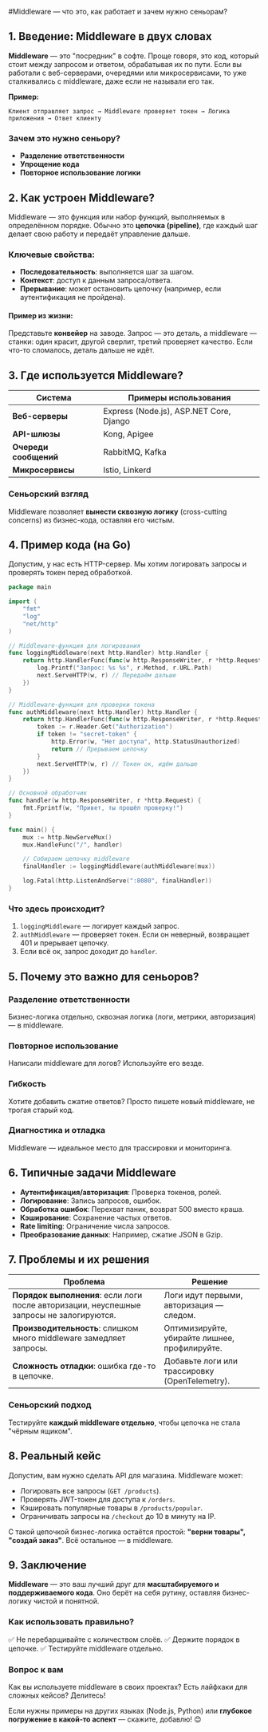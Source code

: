 #Middleware — что это, как работает и зачем нужно сеньорам?

## 1. Введение: Middleware в двух словах

**Middleware** — это "посредник" в софте. Проще говоря, это код, который стоит между запросом и ответом, обрабатывая их по пути. Если вы работали с веб-серверами, очередями или микросервисами, то уже сталкивались с middleware, даже если не называли его так.

**Пример:**
```
Клиент отправляет запрос → Middleware проверяет токен → Логика приложения → Ответ клиенту
```

### Зачем это нужно сеньору?
- **Разделение ответственности**
- **Упрощение кода**
- **Повторное использование логики**

## 2. Как устроен Middleware?
Middleware — это функция или набор функций, выполняемых в определённом порядке. Обычно это **цепочка (pipeline)**, где каждый шаг делает свою работу и передаёт управление дальше.

### Ключевые свойства:
- **Последовательность**: выполняется шаг за шагом.
- **Контекст**: доступ к данным запроса/ответа.
- **Прерывание**: может остановить цепочку (например, если аутентификация не пройдена).

#### Пример из жизни:
Представьте **конвейер** на заводе. Запрос — это деталь, а middleware — станки: один красит, другой сверлит, третий проверяет качество. Если что-то сломалось, деталь дальше не идёт.

## 3. Где используется Middleware?

| Система          | Примеры использования                     |
|-----------------|----------------------------------|
| **Веб-серверы** | Express (Node.js), ASP.NET Core, Django  |
| **API-шлюзы**   | Kong, Apigee  |
| **Очереди сообщений** | RabbitMQ, Kafka  |
| **Микросервисы** | Istio, Linkerd  |

### Сеньорский взгляд
Middleware позволяет **вынести сквозную логику** (cross-cutting concerns) из бизнес-кода, оставляя его чистым.

## 4. Пример кода (на Go)

Допустим, у нас есть HTTP-сервер. Мы хотим логировать запросы и проверять токен перед обработкой.

```go
package main

import (
	"fmt"
	"log"
	"net/http"
)

// Middleware-функция для логирования
func loggingMiddleware(next http.Handler) http.Handler {
	return http.HandlerFunc(func(w http.ResponseWriter, r *http.Request) {
		log.Printf("Запрос: %s %s", r.Method, r.URL.Path)
		next.ServeHTTP(w, r) // Передаём дальше
	})
}

// Middleware-функция для проверки токена
func authMiddleware(next http.Handler) http.Handler {
	return http.HandlerFunc(func(w http.ResponseWriter, r *http.Request) {
		token := r.Header.Get("Authorization")
		if token != "secret-token" {
			http.Error(w, "Нет доступа", http.StatusUnauthorized)
			return // Прерываем цепочку
		}
		next.ServeHTTP(w, r) // Токен ок, идём дальше
	})
}

// Основной обработчик
func handler(w http.ResponseWriter, r *http.Request) {
	fmt.Fprintf(w, "Привет, ты прошёл проверку!")
}

func main() {
	mux := http.NewServeMux()
	mux.HandleFunc("/", handler)

	// Собираем цепочку middleware
	finalHandler := loggingMiddleware(authMiddleware(mux))

	log.Fatal(http.ListenAndServe(":8080", finalHandler))
}
```

### Что здесь происходит?
1. `loggingMiddleware` — логирует каждый запрос.
2. `authMiddleware` — проверяет токен. Если он неверный, возвращает 401 и прерывает цепочку.
3. Если всё ок, запрос доходит до `handler`.

## 5. Почему это важно для сеньоров?

### **Разделение ответственности**
Бизнес-логика отдельно, сквозная логика (логи, метрики, авторизация) — в middleware.

### **Повторное использование**
Написали middleware для логов? Используйте его везде.

### **Гибкость**
Хотите добавить сжатие ответов? Просто пишете новый middleware, не трогая старый код.

### **Диагностика и отладка**
Middleware — идеальное место для трассировки и мониторинга.

## 6. Типичные задачи Middleware
- **Аутентификация/авторизация**: Проверка токенов, ролей.
- **Логирование**: Запись запросов, ошибок.
- **Обработка ошибок**: Перехват паник, возврат 500 вместо краша.
- **Кэширование**: Сохранение частых ответов.
- **Rate limiting**: Ограничение числа запросов.
- **Преобразование данных**: Например, сжатие JSON в Gzip.

## 7. Проблемы и их решения

| Проблема | Решение |
|----------|---------|
| **Порядок выполнения**: если логи после авторизации, неуспешные запросы не залогируются. | Логи идут первыми, авторизация — следом. |
| **Производительность**: слишком много middleware замедляет запросы. | Оптимизируйте, убирайте лишнее, профилируйте. |
| **Сложность отладки**: ошибка где-то в цепочке. | Добавьте логи или трассировку (OpenTelemetry). |

### Сеньорский подход
Тестируйте **каждый middleware отдельно**, чтобы цепочка не стала "чёрным ящиком".

## 8. Реальный кейс

Допустим, вам нужно сделать API для магазина. Middleware может:

- Логировать все запросы (`GET /products`).
- Проверять JWT-токен для доступа к `/orders`.
- Кэшировать популярные товары в `/products/popular`.
- Ограничивать запросы на `/checkout` до 10 в минуту на IP.

С такой цепочкой бизнес-логика остаётся простой: **"верни товары", "создай заказ"**. Всё остальное — в middleware.

## 9. Заключение

**Middleware** — это ваш лучший друг для **масштабируемого и поддерживаемого кода**. Оно берёт на себя рутину, оставляя бизнес-логику чистой и понятной.

### **Как использовать правильно?**
✅ Не перебарщивайте с количеством слоёв.
✅ Держите порядок в цепочке.
✅ Тестируйте middleware отдельно.

### Вопрос к вам
Как вы используете middleware в своих проектах? Есть лайфхаки для сложных кейсов? Делитесь!

Если нужны примеры на других языках (Node.js, Python) или **глубокое погружение в какой-то аспект** — скажите, добавлю! 😊

